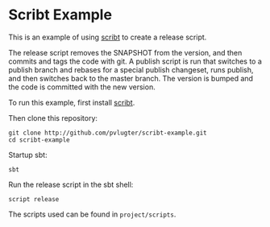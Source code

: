 Scribt Example
==============

This is an example of using [scribt][scribt] to create a release script.

The release script removes the SNAPSHOT from the version, and then
commits and tags the code with git. A publish script is run that
switches to a publish branch and rebases for a special publish changeset,
runs publish, and then switches back to the master branch. The
version is bumped and the code is committed with the new version.

To run this example, first install [scribt][scribt].

Then clone this repository:

    git clone http://github.com/pvlugter/scribt-example.git
    cd scribt-example

Startup sbt:

    sbt

Run the release script in the sbt shell:

    script release


The scripts used can be found in `project/scripts`.

[scribt]: http://github.com/pvlugter/scribt
